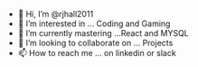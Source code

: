 - 👋 Hi, I’m @rjhall2011
- 👀 I’m interested in ... Coding and Gaming 
- 🌱 I’m currently mastering ...React and MYSQL 
- 💞️ I’m looking to collaborate on ... Projects 
- 📫 How to reach me ... on linkedin or slack

<!---
rjhall2011/rjhall2011 is a ✨ special ✨ repository because its `README.md` (this file) appears on your GitHub profile.
You can click the Preview link to take a look at your changes.
--->
